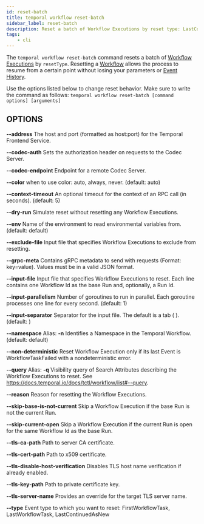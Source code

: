 ```yaml
---
id: reset-batch
title: temporal workflow reset-batch
sidebar_label: reset-batch
description: Reset a batch of Workflow Executions by reset type: LastContinuedAsNew, FirstWorkflowTask, LastWorkflowTask
tags:
	- cli
---
```



The `temporal workflow reset-batch` command resets a batch of [Workflow Executions](/workflows#workflow-execution) by `resetType`.
Resetting a [Workflow](/workflows) allows the process to resume from a certain point without losing your parameters or [Event History](/workflows#event-history).

Use the options listed below to change reset behavior.
Make sure to write the command as follows:
`temporal workflow reset-batch [command options] [arguments]`

## OPTIONS

**--address**
The host and port (formatted as host:port) for the Temporal Frontend Service.

**--codec-auth**
Sets the authorization header on requests to the Codec Server.

**--codec-endpoint**
Endpoint for a remote Codec Server.

**--color**
when to use color: auto, always, never. (default: auto)

**--context-timeout**
An optional timeout for the context of an RPC call (in seconds). (default: 5)

**--dry-run**
Simulate reset without resetting any Workflow Executions.

**--env**
Name of the environment to read environmental variables from. (default: default)

**--exclude-file**
Input file that specifies Workflow Executions to exclude from resetting.

**--grpc-meta**
Contains gRPC metadata to send with requests (Format: key=value). Values must be in a valid JSON format.

**--input-file**
Input file that specifies Workflow Executions to reset. Each line contains one Workflow Id as the base Run and, optionally, a Run Id.

**--input-parallelism**
Number of goroutines to run in parallel. Each goroutine processes one line for every second. (default: 1)

**--input-separator**
Separator for the input file. The default is a tab (	). (default: 	)

**--namespace**
Alias: **-n**
Identifies a Namespace in the Temporal Workflow. (default: default)

**--non-deterministic**
Reset Workflow Execution only if its last Event is WorkflowTaskFailed with a nondeterministic error.

**--query**
Alias: **-q**
Visibility query of Search Attributes describing the Workflow Executions to reset. See https://docs.temporal.io/docs/tctl/workflow/list#--query.

**--reason**
Reason for resetting the Workflow Executions.

**--skip-base-is-not-current**
Skip a Workflow Execution if the base Run is not the current Run.

**--skip-current-open**
Skip a Workflow Execution if the current Run is open for the same Workflow Id as the base Run.

**--tls-ca-path**
Path to server CA certificate.

**--tls-cert-path**
Path to x509 certificate.

**--tls-disable-host-verification**
Disables TLS host name verification if already enabled.

**--tls-key-path**
Path to private certificate key.

**--tls-server-name**
Provides an override for the target TLS server name.

**--type**
Event type to which you want to reset: FirstWorkflowTask, LastWorkflowTask, LastContinuedAsNew

